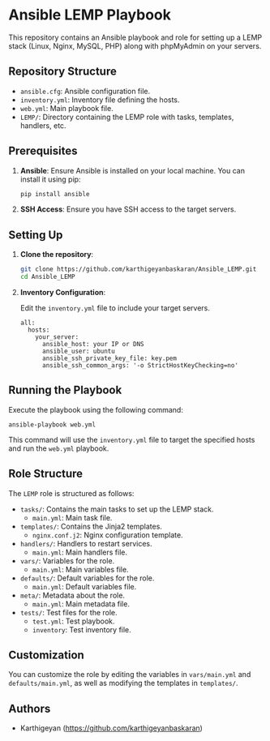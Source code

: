 # Ansible LEMP Playbook

This repository contains an Ansible playbook and role for setting up a LEMP stack (Linux, Nginx, MySQL, PHP) along with phpMyAdmin on your servers.

## Repository Structure

- `ansible.cfg`: Ansible configuration file.
- `inventory.yml`: Inventory file defining the hosts.
- `web.yml`: Main playbook file.
- `LEMP/`: Directory containing the LEMP role with tasks, templates, handlers, etc.

## Prerequisites

1. **Ansible**: Ensure Ansible is installed on your local machine. You can install it using pip:

    ```bash
    pip install ansible
    ```

2. **SSH Access**: Ensure you have SSH access to the target servers.

## Setting Up

1. **Clone the repository**:

    ```bash
    git clone https://github.com/karthigeyanbaskaran/Ansible_LEMP.git
    cd Ansible_LEMP
    ```

2. **Inventory Configuration**:

    Edit the `inventory.yml` file to include your target servers.

    ```
    all:
      hosts:
        your_server:
          ansible_host: your IP or DNS
          ansible_user: ubuntu
          ansible_ssh_private_key_file: key.pem
          ansible_ssh_common_args: '-o StrictHostKeyChecking=no'
    ```

## Running the Playbook

Execute the playbook using the following command:

```
ansible-playbook web.yml
```

This command will use the `inventory.yml` file to target the specified hosts and run the `web.yml` playbook.

## Role Structure
The `LEMP` role is structured as follows:

- `tasks/`: Contains the main tasks to set up the LEMP stack.
  - `main.yml`: Main task file.
- `templates/`: Contains the Jinja2 templates.
  - `nginx.conf.j2`: Nginx configuration template.
- `handlers/`: Handlers to restart services.
  - `main.yml`: Main handlers file.
- `vars/`: Variables for the role.
  - `main.yml`: Main variables file.
- `defaults/`: Default variables for the role.
  - `main.yml`: Default variables file.
- `meta/`: Metadata about the role.
  - `main.yml`: Main metadata file.
- `tests/`: Test files for the role.
  - `test.yml`: Test playbook.
  - `inventory`: Test inventory file.

## Customization
You can customize the role by editing the variables in `vars/main.yml` and `defaults/main.yml`, as well as modifying the templates in `templates/`.


## Authors
- Karthigeyan (https://github.com/karthigeyanbaskaran)
